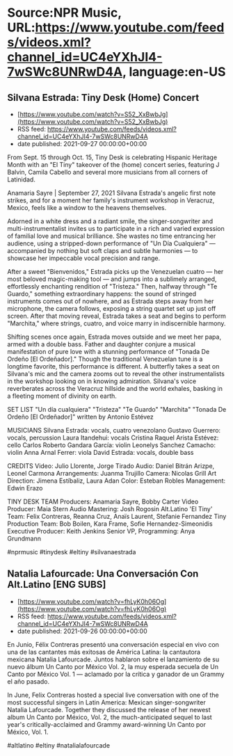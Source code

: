 # Source:NPR Music, URL:https://www.youtube.com/feeds/videos.xml?channel_id=UC4eYXhJI4-7wSWc8UNRwD4A, language:en-US

## Silvana Estrada: Tiny Desk (Home) Concert
 - [https://www.youtube.com/watch?v=S52_XxBwbJg](https://www.youtube.com/watch?v=S52_XxBwbJg)
 - RSS feed: https://www.youtube.com/feeds/videos.xml?channel_id=UC4eYXhJI4-7wSWc8UNRwD4A
 - date published: 2021-09-27 00:00:00+00:00

From Sept. 15 through Oct. 15, Tiny Desk is celebrating Hispanic Heritage Month with an "El Tiny" takeover of the (home) concert series, featuring J Balvin, Camila Cabello and several more musicians from all corners of Latinidad.

Anamaria Sayre | September 27, 2021
Silvana Estrada's angelic first note strikes, and for a moment her family's instrument workshop in Veracruz, Mexico, feels like a window to the heavens themselves.

Adorned in a white dress and a radiant smile, the singer-songwriter and multi-instrumentalist invites us to participate in a rich and varied expression of familial love and musical brilliance. She wastes no time entrancing her audience, using a stripped-down performance of "Un Día Cualquiera" — accompanied by nothing but soft claps and subtle harmonies — to showcase her impeccable vocal precision and range.

After a sweet "Bienvenidos," Estrada picks up the Venezuelan cuatro — her most beloved magic-making tool — and jumps into a sublimely arranged, effortlessly enchanting rendition of "Tristeza." Then, halfway through "Te Guardo," something extraordinary happens: the sound of stringed instruments comes out of nowhere, and as Estrada steps away from her microphone, the camera follows, exposing a string quartet set up just off screen. After that moving reveal, Estrada takes a seat and begins to perform "Marchita," where strings, cuatro, and voice marry in indiscernible harmony.

Shifting scenes once again, Estrada moves outside and we meet her papa, armed with a double bass. Father and daughter conjure a musical manifestation of pure love with a stunning performance of "Tonada De Ordeño [El Ordeñador]." Though the traditional Venezuelan tune is a longtime favorite, this performance is different. A butterfly takes a seat on Silvana's mic and the camera zooms out to reveal the other instrumentalists in the workshop looking on in knowing admiration. Silvana's voice reverberates across the Veracruz hillside and the world exhales, basking in a fleeting moment of divinity on earth.

SET LIST
"Un día cualquiera"
"Tristeza"
"Te Guardo"
"Marchita"
"Tonada De Ordeño [El Ordeñador]" written by Antonio Estévez

MUSICIANS
Silvana Estrada: vocals, cuatro venezolano
Gustavo Guerrero: vocals, percussion
Laura Itandehui: vocals
Cristina Raquel Arista Estévez: cello
Carlos Roberto Gandara García: violin
Leonelys Sanchez Camacho: violin
Anna Arnal Ferrer: viola
David Estrada: vocals, double bass

CREDITS
Video: Julio Llorente, Jorge Tirado
Audio: Daniel Bitrán Arizpe, Leonel Carmona
Arrangements: Juanma Trujillo
Camera: Nicolas Grill
Art Direction: Jimena Estíbaliz, Laura Adan
Color: Esteban Robles
Management: Edwin Erazo

TINY DESK TEAM
Producers: Anamaria Sayre, Bobby Carter
Video Producer: Maia Stern
Audio Mastering: Josh Rogosin
Alt.Latino 'El Tiny' Team: Felix Contreras, Reanna Cruz, Anaïs Laurent, Stefanie Fernandez
Tiny Production Team: Bob Boilen, Kara Frame, Sofie Hernandez-Simeonidis
Executive Producer: Keith Jenkins
Senior VP, Programming: Anya Grundmann

#nprmusic #tinydesk #eltiny #silvanaestrada

## Natalia Lafourcade: Una Conversación Con Alt.Latino [ENG SUBS]
 - [https://www.youtube.com/watch?v=fhLyK0h06Og](https://www.youtube.com/watch?v=fhLyK0h06Og)
 - RSS feed: https://www.youtube.com/feeds/videos.xml?channel_id=UC4eYXhJI4-7wSWc8UNRwD4A
 - date published: 2021-09-26 00:00:00+00:00

En Junio, Félix Contreras presentó una conversación especial en vivo con una de las cantantes más exitosas de América Latina: la cantautora mexicana Natalia Lafourcade. Juntos hablaron sobre el lanzamiento de su nuevo álbum Un Canto por México Vol. 2, la muy esperada secuela de Un Canto por México Vol. 1 — aclamado por la crítica y ganador de un Grammy el año pasado.

In June, Felix Contreras hosted a special live conversation with one of the most successful singers in Latin America: Mexican singer-songwriter Natalia Lafourcade. Together they discussed the release of her newest album Un Canto por México, Vol. 2, the much-anticipated sequel to last year's critically-acclaimed and Grammy award-winning Un Canto por México, Vol. 1.

#altlatino #eltiny #natalialafourcade

